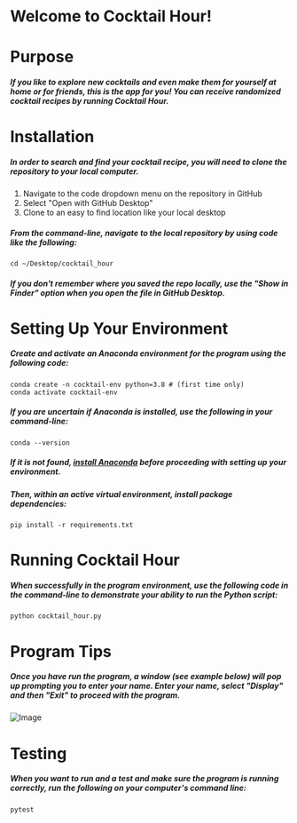 
# Welcome to Cocktail Hour!

# Purpose

##### If you like to explore new cocktails and even make them for yourself at home or for friends, this is the app for you! You can receive randomized cocktail recipes by running Cocktail Hour.

# Installation

##### In order to search and find your cocktail recipe, you will need to clone the repository to your local computer.

1. Navigate to the code dropdown menu on the repository in GitHub
2. Select "Open with GitHub Desktop"
3. Clone to an easy to find location like your local desktop

##### From the command-line, navigate to the local repository by using code like the following:

```
cd ~/Desktop/cocktail_hour
```

##### If you don't remember where you saved the repo locally, use the "Show in Finder" option when you open the file in GitHub Desktop.

# Setting Up Your Environment

##### Create and activate an Anaconda environment for the program using the following code:

```
conda create -n cocktail-env python=3.8 # (first time only)
conda activate cocktail-env
```

##### If you are uncertain if Anaconda is installed, use the following in your command-line:

```
conda --version
```

##### If it is not found, **[install Anaconda](https://www.anaconda.com/products/distribution)** before proceeding with setting up your environment.

##### Then, within an active virtual environment, install package dependencies:

```
pip install -r requirements.txt
```

# Running Cocktail Hour

##### When successfully in the program environment, use the following code in the command-line to demonstrate your ability to run the Python script:

```
python cocktail_hour.py
```
# Program Tips

##### Once you have run the program, a window (see example below) will pop up prompting you to enter your name. Enter your name, select "Display" and then "Exit" to proceed with the program.

![Image](https://imgur.com/Ios4Q64.png)


# Testing

##### When you want to run and a test and make sure the program is running correctly, run the following on your computer's command line:

```
pytest
```
